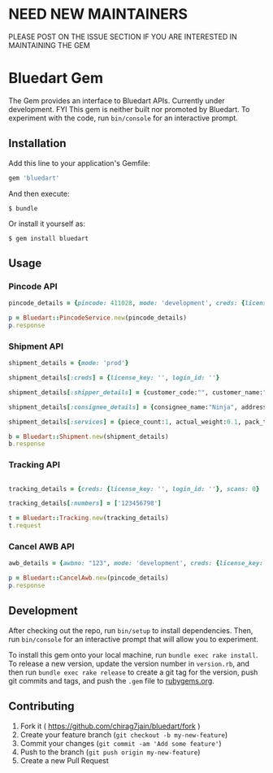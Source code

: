 # NEED NEW MAINTAINERS 

PLEASE POST ON THE ISSUE SECTION IF YOU ARE INTERESTED IN MAINTAINING THE GEM

# Bluedart Gem

The Gem provides an interface to Bluedart APIs. Currently under development. FYI This gem is neither built nor promoted by Bluedart. To experiment with the code, run `bin/console` for an interactive prompt.

## Installation

Add this line to your application's Gemfile:

```ruby
gem 'bluedart'
```

And then execute:

    $ bundle

Or install it yourself as:

    $ gem install bluedart

## Usage

### Pincode API

```ruby
pincode_details = {pincode: 411028, mode: 'development', creds: {license_key: '', login_id: ''}}

p = Bluedart::PincodeService.new(pincode_details)
p.response
```

### Shipment API

```ruby
shipment_details = {mode: 'prod'}

shipment_details[:creds] = {license_key: '', login_id: ''}

shipment_details[:shipper_details] = {customer_code:"", customer_name:"J Bieber", address:"ABC ABC", customer_pincode:"499999",customer_telephone:nil, customer_mobile:"", customer_email_id:"someone@me.com", sender:'', vendor_code:"", isToPayCustomer:false, origin_area:'AAA'}

shipment_details[:consignee_details] = {consignee_name:"Ninja", address:"hogsmeade station", consignee_pincode:"999999", consignee_telephone:"000000000", consignee_mobile:"0000000000", consignee_attention:""}

shipment_details[:services] = {piece_count:1, actual_weight:0.1, pack_type:"", invoice_no:"", special_instruction:"", declared_value:9999, credit_reference_no:"9999", dimensions:"", pickup_date:'2015-12-12', pickup_time:"1313", commodities:['Crack'], product_type:"Dutiables", collectable_amount:5050, product_code:"A", sub_product_code:"C", p_d_f_output_not_required:false}

b = Bluedart::Shipment.new(shipment_details)
b.response
```

### Tracking API

```ruby

tracking_details = {creds: {license_key: '', login_id: ''}, scans: 0}

tracking_details[:numbers] = ['123456798']

t = Bluedart::Tracking.new(tracking_details)
t.request

```

### Cancel AWB API

```ruby
awb_details = {awbno: "123", mode: 'development', creds: {license_key: '', login_id: ''}}

p = Bluedart::CancelAwb.new(pincode_details)
p.response
```

## Development

After checking out the repo, run `bin/setup` to install dependencies. Then, run `bin/console` for an interactive prompt that will allow you to experiment.

To install this gem onto your local machine, run `bundle exec rake install`. To release a new version, update the version number in `version.rb`, and then run `bundle exec rake release` to create a git tag for the version, push git commits and tags, and push the `.gem` file to [rubygems.org](https://rubygems.org).

## Contributing

1. Fork it ( https://github.com/chirag7jain/bluedart/fork )
2. Create your feature branch (`git checkout -b my-new-feature`)
3. Commit your changes (`git commit -am 'Add some feature'`)
4. Push to the branch (`git push origin my-new-feature`)
5. Create a new Pull Request
